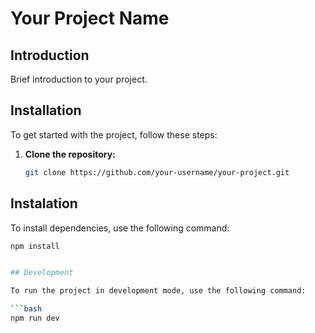 # Your Project Name

## Introduction

Brief introduction to your project.

## Installation

To get started with the project, follow these steps:

1. **Clone the repository:**

   ```bash
   git clone https://github.com/your-username/your-project.git


## Instalation

To install dependencies, use the following command:

```bash
npm install


## Development

To run the project in development mode, use the following command:

```bash
npm run dev
